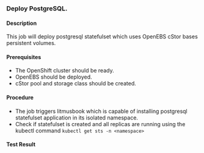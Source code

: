 ### Deploy PostgreSQL.

#### Description

This job will deploy postgresql statefulset which uses OpenEBS cStor bases persistent volumes.

#### Prerequisites

- The OpenShift cluster should be ready.
- OpenEBS should be deployed.
- cStor pool and storage class should be created.

#### Procedure

- The job triggers litmusbook which is capable of installing postgresql statefulset application in its isolated namespace.
- Check if statefulset is created and all replicas are running using the kubectl command `kubectl get sts -n <namespace>`

#### Test Result

